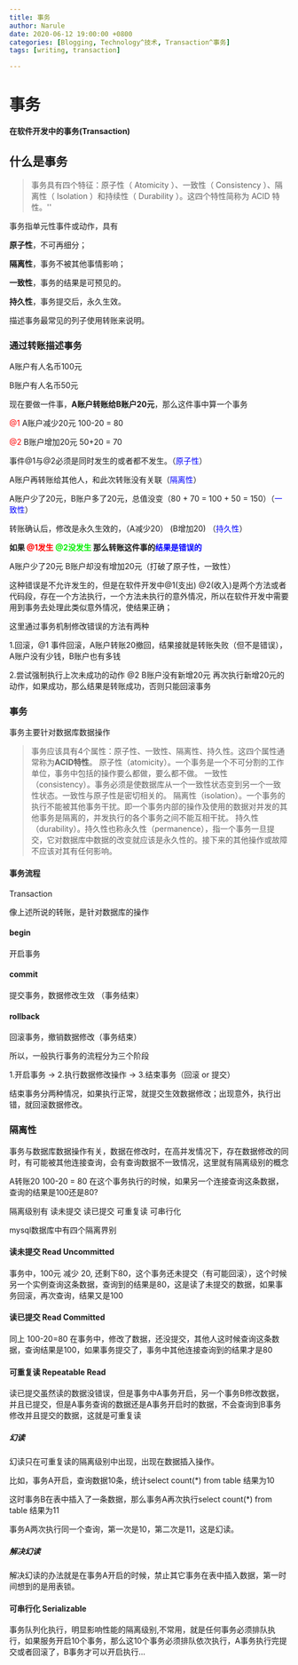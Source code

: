 ```yaml
---
title: 事务
author: Narule
date: 2020-06-12 19:00:00 +0800
categories: [Blogging, Technology^技术, Transaction^事务]
tags: [writing, transaction]

---
```




# 事务

**在软件开发中的事务(Transaction)**

## 什么是事务

> 事务具有四个特征：原子性（ Atomicity ）、一致性（ Consistency ）、隔离性（ Isolation ）和持续性（ Durability ）。这四个特性简称为 ACID 特性。''

事务指单元性事件或动作，具有

**原子性**，不可再细分；

**隔离性**，事务不被其他事情影响；

**一致性**，事务的结果是可预见的。

**持久性**，事务提交后，永久生效。

描述事务最常见的列子使用转账来说明。

### 通过转账描述事务

A账户有人名币100元

B账户有人名币50元

现在要做一件事，**A账户转账给B账户20元**，那么这件事中算一个事务

<font color=red>@1</font> A账户减少20元 100-20 = 80 

<font color=red>@2</font> B账户增加20元 50+20 = 70

事件@1与@2必须是同时发生的或者都不发生。（<font color=blue>原子性</font>）

A账户再转账给其他人，和此次转账没有关联（<font color=blue>隔离性</font>）

A账户少了20元，B账户多了20元，总值没变（80 + 70 = 100 + 50 = 150）（<font color=blue>一致性</font>）

转账确认后，修改是永久生效的，（A减少20） (B增加20)  （<font color=blue>持久性</font>）

**如果 <font color=red>@1发生</font> <font color=gree>@2没发生</font> 那么转账这件事的<font color=blue>结果是错误的</font>**

A账户少了20元 B账户却没有增加20元（打破了原子性，一致性）

这种错误是不允许发生的，但是在软件开发中@1(支出) @2(收入)是两个方法或者代码段，存在一个方法执行，一个方法未执行的意外情况，所以在软件开发中需要用到事务去处理此类似意外情况，使结果正确；

这里通过事务机制修改错误的方法有两种

1.回滚，@1 事件回滚，A账户转账20撤回，结果接就是转账失败（但不是错误），A账户没有少钱，B账户也有多钱

2.尝试强制执行上次未成功的动作 @2 B账户没有新增20元 再次执行新增20元的动作，如果成功，那么结果是转账成功，否则只能回滚事务





### 事务

事务主要针对数据库数据操作

>事务应该具有4个属性：原子性、一致性、隔离性、持久性。这四个属性通常称为**ACID特性**。
>原子性（atomicity）。一个事务是一个不可分割的工作单位，事务中包括的操作要么都做，要么都不做。
>一致性（consistency）。事务必须是使数据库从一个一致性状态变到另一个一致性状态。一致性与原子性是密切相关的。
>隔离性（isolation）。一个事务的执行不能被其他事务干扰。即一个事务内部的操作及使用的数据对并发的其他事务是隔离的，并发执行的各个事务之间不能互相干扰。
>持久性（durability）。持久性也称永久性（permanence），指一个事务一旦提交，它对数据库中数据的改变就应该是永久性的。接下来的其他操作或故障不应该对其有任何影响。



#### 事务流程

Transaction

像上述所说的转账，是针对数据库的操作

#### begin

开启事务

#### commit

提交事务，数据修改生效 （事务结束）

#### rollback

回滚事务，撤销数据修改（事务结束）

所以，一般执行事务的流程分为三个阶段

1.开启事务 -> 2.执行数据修改操作 -> 3.结束事务（回滚 or 提交）

结束事务分两种情况，如果执行正常，就提交生效数据修改；出现意外，执行出错，就回滚数据修改。





### 隔离性

事务与数据库数据操作有关，数据在修改时，在高并发情况下，存在数据修改的同时，有可能被其他连接查询，会有查询数据不一致情况，这里就有隔离级别的概念

A转账20 100-20 = 80  在这个事务执行的时候，如果另一个连接查询这条数据，查询的结果是100还是80?

隔离级别有  读未提交 读已提交 可重复读  可串行化

mysql数据库中有四个隔离界别

#### 读未提交 Read Uncommitted

事务中，100元 减少 20,  还剩下80，这个事务还未提交（有可能回滚），这个时候另一个实例查询这条数据，查询到的结果是80，这是读了未提交的数据，如果事务回滚，再次查询，结果又是100



#### 读已提交 Read Committed

同上 100-20=80 在事务中，修改了数据，还没提交，其他人这时候查询这条数据，查询结果是100，如果事务提交了，事务中其他连接查询到的结果才是80



#### 可重复读 Repeatable Read

读已提交虽然读的数据没错误，但是事务中A事务开启，另一个事务B修改数据，并且已提交，但是A事务查询的数据还是A事务开启时的数据，不会查询到B事务修改并且提交的数据，这就是可重复读

##### 幻读

幻读只在可重复读的隔离级别中出现，出现在数据插入操作。

比如，事务A开启，查询数据10条，统计select count(*) from table 结果为10

这时事务B在表中插入了一条数据，那么事务A再次执行select count(*) from table 结果为11

事务A两次执行同一个查询，第一次是10，第二次是11，这是幻读。

##### 解决幻读

解决幻读的办法就是在事务A开启的时候，禁止其它事务在表中插入数据，第一时间想到的是用表锁。



#### 可串行化 **Serializable**

事务队列化执行，明显影响性能的隔离级别,不常用，就是任何事务必须排队执行，如果服务开启10个事务，那么这10个事务必须排队依次执行，A事务执行完提交或者回滚了，B事务才可以开启执行...

